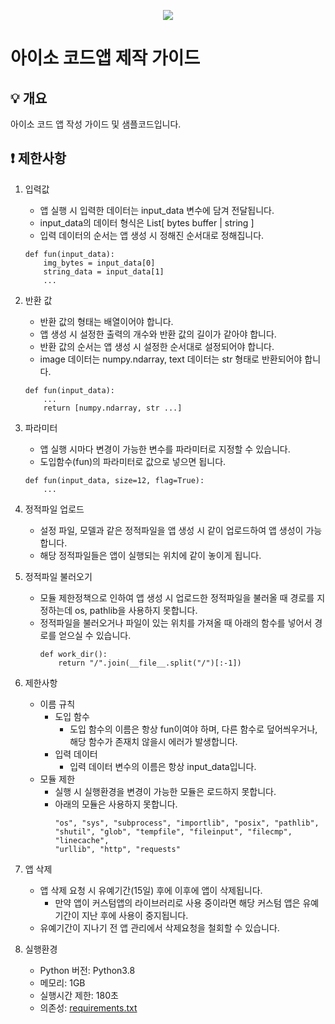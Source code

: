 <p align="center">
  <a href="https://aiso.ai/dev/createApp/codeApp/codeAppCreate/?type=code">
    <img src="https://user-images.githubusercontent.com/38392519/161871092-dd937c1d-953e-4bd4-ba9d-92a97fb648e0.png" />
  </a>
</p>

# 아이소 코드앱 제작 가이드

## 💡 개요
아이소 코드 앱 작성 가이드 및 샘플코드입니다.

## ❗ 제한사항
1. 입력값
    - 앱 실행 시 입력한 데이터는 input_data 변수에 담겨 전달됩니다.
    - input_data의 데이터 형식은 List[ bytes buffer | string ]
    - 입력 데이터의 순서는 앱 생성 시 정해진 순서대로 정해집니다.
    ```
    def fun(input_data):
        img_bytes = input_data[0]
        string_data = input_data[1]
        ...
    ```

2. 반환 값
    - 반환 값의 형태는 배열이어야 합니다.
    - 앱 생성 시 설정한 출력의 개수와 반환 값의 길이가 같아야 합니다.
    - 반환 값의 순서는 앱 생성 시 설정한 순서대로 설정되어야 합니다.
    - image 데이터는 numpy.ndarray, text 데이터는 str 형태로 반환되어야 합니다.
    ```
    def fun(input_data):
        ...
        return [numpy.ndarray, str ...]
    ```

3. 파라미터
    - 앱 실행 시마다 변경이 가능한 변수를 파라미터로 지정할 수 있습니다.
    - 도입함수(fun)의 파라미터로 값으로 넣으면 됩니다.
    ```
    def fun(input_data, size=12, flag=True):
        ...
    ```

4. 정적파일 업로드
    - 설정 파일, 모델과 같은 정적파일을 앱 생성 시 같이 업로드하여 앱 생성이 가능합니다.
    - 해당 정적파일들은 앱이 실행되는 위치에 같이 놓이게 됩니다.

5. 정적파일 불러오기
    - 모듈 제한정책으로 인하여 앱 생성 시 업로드한 정적파일을 불러올 때 경로를 지정하는데 os, pathlib을 사용하지 못합니다.
    - 정적파일을 불러오거나 파일이 있는 위치를 가져올 때 아래의 함수를 넣어서 경로를 얻으실 수 있습니다.
        ```
        def work_dir():
            return "/".join(__file__.split("/")[:-1])
        ```

6. 제한사항
    - 이름 규칙
        * 도입 함수
            - 도입 함수의 이름은 항상 fun이여야 하며, 다른 함수로 덮어씌우거나, 해당 함수가 존재치 않을시 에러가 발생합니다.
        * 입력 데이터
            - 입력 데이터 변수의 이름은 항상 input_data입니다.
    - 모듈 제한
        * 실행 시 실행환경을 변경이 가능한 모듈은 로드하지 못합니다.
        * 아래의 모듈은 사용하지 못합니다.
            ```
            "os", "sys", "subprocess", "importlib", "posix", "pathlib",
            "shutil", "glob", "tempfile", "fileinput", "filecmp", "linecache", 
            "urllib", "http", "requests"
            ```

7. 앱 삭제
    - 앱 삭제 요청 시 유예기간(15일) 후에 이후에 앱이 삭제됩니다.
        * 만약 앱이 커스텀앱의 라이브러리로 사용 중이라면 해당 커스텀 앱은 유예기간이 지난 후에 사용이 중지됩니다.
    - 유예기간이 지나기 전 앱 관리에서 삭제요청을 철회할 수 있습니다.

8. 실행환경
    * Python 버전: Python3.8
    * 메모리: 1GB
    * 실행시간 제한: 180초
    * 의존성: [requirements.txt](https://github.com/enkinoOrg/aiso_samples/tree/main/samples/code/requirements.txt)

